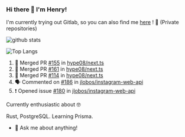 ### Hi there 👋 I'm Henry! 
I'm currently trying out Gitlab, so you can also find me [here](https://gitlab.com/hype08/) ! 🦊 (Private repositories)


![github stats](https://github-readme-stats.vercel.app/api?username=hype08&show_icons=true) 

![Top Langs](https://github-readme-stats.vercel.app/api/top-langs/?username=hype08) 


<!--
**hype08/hype08** is a ✨ _special_ ✨ repository because its `README.md` (this file) appears on your GitHub profile.

---

### :zap: Recent Activity

<!--START_SECTION:activity-->
1. 🎉 Merged PR [#155](https://github.com/hype08/next.ts/pull/155) in [hype08/next.ts](https://github.com/hype08/next.ts)
2. 🎉 Merged PR [#161](https://github.com/hype08/next.ts/pull/161) in [hype08/next.ts](https://github.com/hype08/next.ts)
3. 🎉 Merged PR [#114](https://github.com/hype08/next.ts/pull/114) in [hype08/next.ts](https://github.com/hype08/next.ts)
4. 🗣 Commented on [#186](https://github.com/jlobos/instagram-web-api/issues/186) in [jlobos/instagram-web-api](https://github.com/jlobos/instagram-web-api)
5. ❗️ Opened issue [#180](https://github.com/jlobos/instagram-web-api/issues/180) in [jlobos/instagram-web-api](https://github.com/jlobos/instagram-web-api)


<!--END_SECTION:activity-->


Currently enthusiastic about 🤓

Rust, PostgreSQL. Learning Prisma.

- 💬 Ask me about anything!
